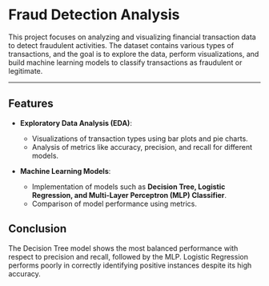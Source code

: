 # Fraud Detection Analysis

This project focuses on analyzing and visualizing financial transaction data to detect fraudulent activities. The dataset contains various types of transactions, and the goal is to explore the data, perform visualizations, and build machine learning models to classify transactions as fraudulent or legitimate.

---

## Features

- **Exploratory Data Analysis (EDA)**:
  - Visualizations of transaction types using bar plots and pie charts.
  - Analysis of metrics like accuracy, precision, and recall for different models.

- **Machine Learning Models**:
  - Implementation of models such as **Decision Tree, Logistic Regression, and Multi-Layer Perceptron (MLP) Classifier**.
  - Comparison of model performance using metrics.
## Conclusion
 The Decision Tree model shows the most balanced performance with respect to precision and recall, followed by the MLP. Logistic Regression performs poorly in correctly identifying positive instances despite its high accuracy.
